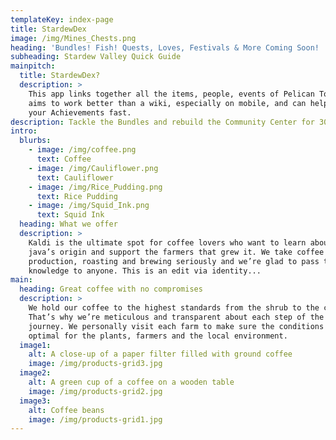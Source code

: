 ```yaml
---
templateKey: index-page
title: StardewDex
image: /img/Mines_Chests.png
heading: 'Bundles! Fish! Quests, Loves, Festivals & More Coming Soon! '
subheading: Stardew Valley Quick Guide
mainpitch:
  title: StardewDex?
  description: >
    This app links together all the items, people, events of Pelican Town. It
    aims to work better than a wiki, especially on mobile, and can help you earn
    your Achievements fast.
description: Tackle the Bundles and rebuild the Community Center for 30+ rewards!
intro:
  blurbs:
    - image: /img/coffee.png
      text: Coffee
    - image: /img/Cauliflower.png
      text: Cauliflower
    - image: /img/Rice_Pudding.png
      text: Rice Pudding
    - image: /img/Squid_Ink.png
      text: Squid Ink
  heading: What we offer
  description: >
    Kaldi is the ultimate spot for coffee lovers who want to learn about their
    java’s origin and support the farmers that grew it. We take coffee
    production, roasting and brewing seriously and we’re glad to pass that
    knowledge to anyone. This is an edit via identity...
main:
  heading: Great coffee with no compromises
  description: >
    We hold our coffee to the highest standards from the shrub to the cup.
    That’s why we’re meticulous and transparent about each step of the coffee’s
    journey. We personally visit each farm to make sure the conditions are
    optimal for the plants, farmers and the local environment.
  image1:
    alt: A close-up of a paper filter filled with ground coffee
    image: /img/products-grid3.jpg
  image2:
    alt: A green cup of a coffee on a wooden table
    image: /img/products-grid2.jpg
  image3:
    alt: Coffee beans
    image: /img/products-grid1.jpg
---
```


